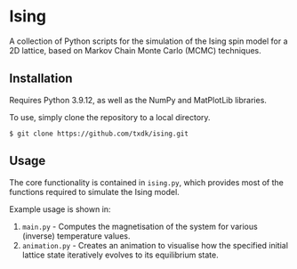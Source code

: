 # Ising

A collection of Python scripts for the simulation of the Ising spin model for a 2D lattice, based on Markov Chain Monte Carlo (MCMC) techniques.

## Installation

Requires Python 3.9.12, as well as the NumPy and MatPlotLib libraries.

To use, simply clone the repository to a local directory.

    $ git clone https://github.com/txdk/ising.git
    
## Usage

The core functionality is contained in `ising.py`, which provides most of the functions required to simulate the Ising model.

Example usage is shown in:
1. `main.py` - Computes the magnetisation of the system for various (inverse) temperature values.
2. `animation.py` - Creates an animation to visualise how the specified initial lattice state iteratively evolves to its equilibrium state.
